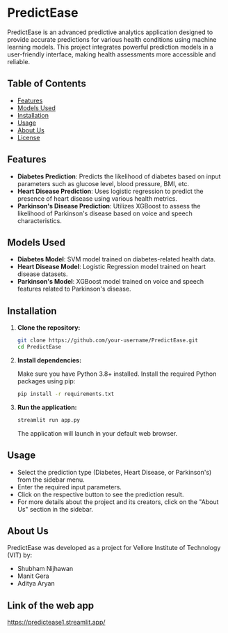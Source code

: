 # PredictEase

PredictEase is an advanced predictive analytics application designed to provide accurate predictions for various health conditions using machine learning models. This project integrates powerful prediction models in a user-friendly interface, making health assessments more accessible and reliable.

## Table of Contents

- [Features](#features)
- [Models Used](#models-used)
- [Installation](#installation)
- [Usage](#usage)
- [About Us](#about-us)
- [License](#license)

## Features

- **Diabetes Prediction**: Predicts the likelihood of diabetes based on input parameters such as glucose level, blood pressure, BMI, etc.
- **Heart Disease Prediction**: Uses logistic regression to predict the presence of heart disease using various health metrics.
- **Parkinson's Disease Prediction**: Utilizes XGBoost to assess the likelihood of Parkinson's disease based on voice and speech characteristics.

## Models Used

- **Diabetes Model**: SVM model trained on diabetes-related health data.
- **Heart Disease Model**: Logistic Regression model trained on heart disease datasets.
- **Parkinson's Model**: XGBoost model trained on voice and speech features related to Parkinson's disease.

## Installation

1. **Clone the repository:**

   ```bash
   git clone https://github.com/your-username/PredictEase.git
   cd PredictEase
   ```

2. **Install dependencies:**

   Make sure you have Python 3.8+ installed. Install the required Python packages using pip:

   ```bash
   pip install -r requirements.txt
   ```

3. **Run the application:**

   ```bash
   streamlit run app.py
   ```

   The application will launch in your default web browser.

## Usage

- Select the prediction type (Diabetes, Heart Disease, or Parkinson's) from the sidebar menu.
- Enter the required input parameters.
- Click on the respective button to see the prediction result.
- For more details about the project and its creators, click on the "About Us" section in the sidebar.

## About Us

PredictEase was developed as a project for Vellore Institute of Technology (VIT) by:
- Shubham Nijhawan
- Manit Gera
- Aditya Aryan

## Link of the web app
https://predictease1.streamlit.app/



